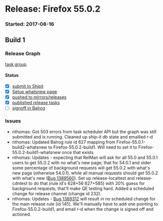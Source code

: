 # Release: Firefox 55.0.2

### Started: 2017-08-16

## Build 1

### Release Graph
[task group](https://tools.taskcluster.net/push-inspector/#/PRcnpRuGTn6R2WsoqZzQOw)

#### Status
- [x] [submit to Shipit](https://wiki.mozilla.org/Release:Release_Automation_on_Mercurial:Starting_a_Release#Submit_to_Ship_It)
- [x] [Setup whatsnew page](https://wiki.mozilla.org/Release:Release_Automation_on_Mercurial:Updates_through_Shipping#Set-up_whatsnew_page)
- [x] [pushed to mirrors/releases](../how-tos/relpro.md#2-push-to-releases-dir-mirrors)
- [x] [published release tasks](../how-tos/relpro.md#4-publish-release)
- [ ] [signoff in Balrog](../how-tos/relpro.md#3-signoffs)

### Issues
- nthomas: Got 503 errors from task scheduler API but the graph was still submitted and is running. Cleaned up ship-it db state and emailled r-d
- nthomas: Updated Balrog rule id 627 mapping from Firefox-55.0.1-build2-whatsnew to Firefox-55.0.2-build1. Will need to set it to Firefox-55.0.2-build1-whatsnew once that exists
- nthomas: Updates - expecting that RelMan will ask for all 55.0 and 55.0.1 users to get 55.0.2 with no what's new page; that for 54.0.1 and older some percentage of background requests will get 55.0.2 with what's new page (otherwise 54.0.1), while all manual requests should get 55.0.2 with what's new ([Bug 1389560](https://bugzil.la/1389560)). Set up release-localtest and release-cdntest to do that (rule id's 628+56 627+585) with 20% guess for background requests; that'll make QE testing hard. Added a scheduled change for release channel (change id 232).
- nthomas: Updates - [Bug 1389312](https://bugzil.la/1389312) will result in no scheduled change for the main release rule (id 145). We'll manually have to add one pointing to Firefox-55.0.2-build1, and email r-d when the change is signed off and actioned.


